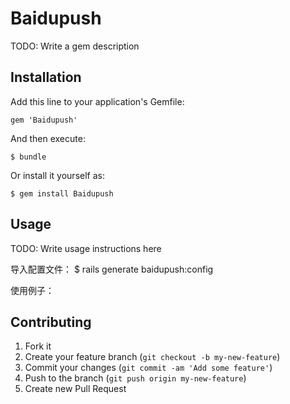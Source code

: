 # Baidupush

TODO: Write a gem description

## Installation

Add this line to your application's Gemfile:

    gem 'Baidupush'

And then execute:

    $ bundle

Or install it yourself as:

    $ gem install Baidupush




## Usage

TODO: Write usage instructions here

导入配置文件：
    $ rails generate baidupush:config

使用例子：

## Contributing

1. Fork it
2. Create your feature branch (`git checkout -b my-new-feature`)
3. Commit your changes (`git commit -am 'Add some feature'`)
4. Push to the branch (`git push origin my-new-feature`)
5. Create new Pull Request

